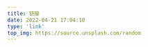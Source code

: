 ```yaml
---
title: 链接
date: 2022-04-21 17:04:10
type: 'link'
top_img: https://source.unsplash.com/random
---
```

